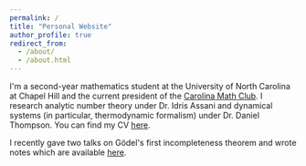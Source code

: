 ```yaml
---
permalink: /
title: "Personal Website"
author_profile: true
redirect_from: 
  - /about/
  - /about.html
---
```


I'm a second-year mathematics student at the University of North Carolina at Chapel Hill and the current president of the [Carolina Math Club](https://heellife.unc.edu/organization/carolinamathclub). I research analytic number theory under Dr. Idris Assani and dynamical systems (in particular, thermodynamic formalism) under Dr. Daniel Thompson. You can find my CV [here](https://alexpasch.al/files/cv.pdf).

I recently gave two talks on Gödel's first incompleteness theorem and wrote notes which are available [here](https://alexpasch.al/files/logic-notes.pdf).
